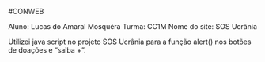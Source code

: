#CONWEB

Aluno: Lucas do Amaral Mosquéra 
Turma: CC1M 
Nome do site: SOS Ucrânia

Utilizei java script no projeto SOS Ucrânia para a função alert() nos botões de doações e “saiba +”.
